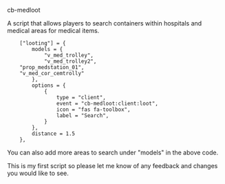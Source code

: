 cb-medloot

A script that allows players to search containers within hospitals and medical areas for medical items.

		["looting"] = {
            models = {
                "v_med_trolley",
                "v_med_trolley2",
		"prop_medstation_01",
		"v_med_cor_cemtrolly"
            },
            options = {
                {
                    type = "client",
                    event = "cb-medloot:client:loot",
                    icon = "fas fa-toolbox",
                    label = "Search",
                }
            },
            distance = 1.5
        },

You can also add more areas to search under "models" in the above code.

This is my first script so please let me know of any feedback and changes you would like to see.
